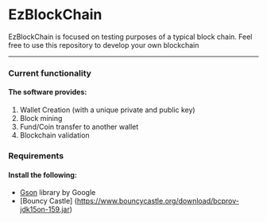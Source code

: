 # EzBlockChain

EzBlockChain is focused on testing purposes of a typical block chain. Feel free to use this repository to develop your own
blockchain

---

### Current functionality

#### The software provides:

1. Wallet Creation (with a unique private and public key)
2. Block mining
3. Fund/Coin transfer to another wallet
4. Blockchain validation

### Requirements

#### Install the following:

- [Gson](https://repo1.maven.org/maven2/com/google/code/gson/gson/2.6.2/gson-2.6.2.jar) library by Google
- [Bouncy Castle] (https://www.bouncycastle.org/download/bcprov-jdk15on-159.jar)
